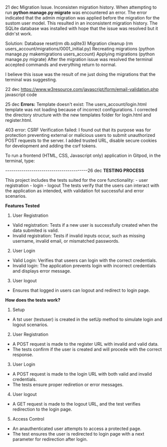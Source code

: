 21 dec
Migration Issue. Inconsisten migration history. 
   When attempting to run **python manage.py migrate** was encountered an error. 
   The error indicated that the admin migration was applied before the migration for the sustom user model. This resulted in an inconsistent migration history. 
   The SQLite database was installed with hope that the issue was resolved but it didn'st work. 
   
   Solution: Database reset(rm db.sqlite3)
            Migration cleanup (rm users_account/migrations/0001_initial.py)
            Recreating migrations (python manage.py makemigrations users_account)
            Applying migrations (python manage.py migrate)
After the migration issue was resolved the terminal accepted commands and everything return to normal. 

I believe this issue was the result of me just doing the migrations that the terminal was suggesting. 



22 dec
https://www.w3resource.com/javascript/form/email-validation.php
javascript code

25 dec
**Errors:** 
Template doesn't exist: 
   The users_account/login.html template was not loading because of incorrect configurations.
   I corrected the directory structure with the new templates folder for login.html and register.html.

403 error:
    CSRF Verification failed: I found out that its purpose was for protection preventing external or malicious users to submit unauthorized POST requests to the server. 
    I added trusted URL, disable secure cookies for development and adding the csrf tokens. 

To run a frontend (HTML, CSS, Javascript only) application in Gitpod, in the terminal, type:

-----------------------------------------26 dec
**TESTING PROCESS**

This project includes the tests suited for the core functionality:
    - user registration
    - login
    - logout
The tests verify that the users can interact with the application as intended, with validation fot successful and error scenarios. 

**Features Tested**

   1. User Registration
   - Valid registration: Tests if a new user is successfully created when the data submited is valid.
   - Invalid registration: Tests if invalid inputs occur, such as missing username, invalid email, or mismatched passwords. 

   2. User Login
   - Valid Login: Verifies that useers can login with the correct credentials.
   - Invalid login: The application prevents login with incorrect credentials and displays error message. 

   3. User logout
   - Ensures that logged in users can logout and redirect to login page. 

**How does the tests work?**

   1. Setup
   - A tst user (testuser) is created in the setUp method to simulate login and logout scenarios.

   2. User Registration
   - A POST request is made to the register URL with invalid and valid data. 
   - The tests confirm if the user is created and will procede with the correct response. 

   3. User Login
   - A POST request is made to the login URL with both valid and invalid credentials. 
   - The tests ensure proper rediretion or error messages. 

   4. User logout
   - A GET request is made to the logout URL, and the test verifies redirection to the login page. 

   5. Access Control
   - An anauthenticated user attempts to access a protected page. 
   - The test ensures the user is redirected to login page with a next parameter for redirection after login. 
